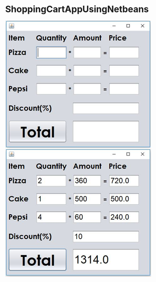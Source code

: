 # ShoppingCartAppUsingNetbeans
![alt text](https://github.com/pranshuag9/ShoppingCartAppUsingNetbeans/blob/master/dist/ShoppingCart.JPG?raw=true)
![alt text](https://github.com/pranshuag9/ShoppingCartAppUsingNetbeans/blob/master/dist/ShoppingCart2.JPG?raw=true)
